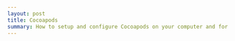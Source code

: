 ```yaml
---
layout: post
title: Cocoapods
summary: How to setup and configure Cocoapods on your computer and for your project.
---
```

